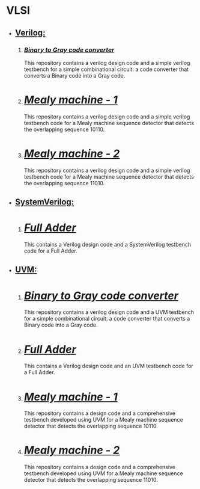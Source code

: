 # VLSI

<ul>
  <li><h2><u>Verilog:</u></h2></li>
    <ol type="1">
      <li><h3><i><a href="https://github.com/Sarunesh/Binary_to_Gray_converter_verilog" target="blank">Binary to Gray code converter</a></i></h3>
        <p>This repository contains a verilog design code and a simple verilog testbench for a simple combinational circuit: a code converter that converts a Binary code into a Gray code.</p>
      </li>
      <li><h1><i><a href="https://github.com/Sarunesh/Mealy_10110_overlap_verilog" target="blank">Mealy machine - 1</a></i></h1>
        <p>This repository contains a verilog design code and a simple verilog testbench code for a Mealy machine sequence detector that detects the overlapping sequence 10110.</p>
      </li>
      <li><h1><i><a href="https://github.com/Sarunesh/Mealy_11010_overlap_verilog" target="blank">Mealy machine - 2</a></i></h1>
        <p>This repository contains a verilog design code and a simple verilog testbench code for a Mealy machine sequence detector that detects the overlapping sequence 11010.</p>
      </li>
    </ol>
  
  <li><h2><u>SystemVerilog:</u></h2></li>
    <ol type="1">
      <li><h1><i><a href="https://github.com/Sarunesh/full_adder_sv" target="blank">Full Adder</a></i></h1>
      <p>This contains a Verilog design code and a SystemVerilog testbench code for a Full Adder.</p></li>
    </ol>
  
  <li><h2><u>UVM:</u></h2></li>
    <ol type="1">
      <li><h1><i><a href="https://github.com/Sarunesh/Binary_to_Gray_converter_UVM" target="blank">Binary to Gray code converter</a></i></h1>
        <p>This repository contains a verilog design code and a UVM testbench for a simple combinational circuit: a code converter that converts a Binary code into a Gray code.</p>
      </li>
      <li><h1><i><a href="https://github.com/Sarunesh/full_adder_uvm" target="blank">Full Adder</a></i></h1>
        <p>This contains a Verilog design code and an UVM testbench code for a Full Adder.</p>
      </li>
      <li><h1><i><a href="https://github.com/Sarunesh/Mealy_10110_overlap_UVM" target="blank">Mealy machine - 1</a></i></h1>
        <p>This repository contains a design code and a comprehensive testbench developed using UVM for a Mealy machine sequence detector that detects the overlapping sequence 10110.</p>
      </li>
      <li><h1><i><a href="https://github.com/Sarunesh/Mealy_11010_overlap_UVM" target="blank">Mealy machine - 2</a></i></h1>
        <p>This repository contains a design code and a comprehensive testbench developed using UVM for a Mealy machine sequence detector that detects the overlapping sequence 11010.</p>
      </li>
    </ol>
</ul>
